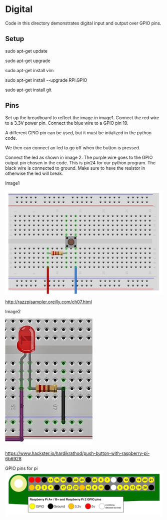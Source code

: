 # Digital

Code in this directory demonstrates digital input and output over GPIO pins.

## Setup

sudo apt-get update

sudo apt-get upgrade

sudo apt-get install vim

sudo apt-get install --upgrade RPi.GPIO

sudo apt-get install git

## Pins

Set up the breadboard to reflect the image in image1.
Connect the red wire to a 3.3V power pin.
Connect the blue wire to a GPIO pin 19.

A different GPIO pin can be used, but it must be intialized in the python code.

We then can connect an led to go off when the button is pressed.

Connect the led as shown in image 2. The purple wire goes to the GPIO output pin chosen in the code. This is pin24 for our python program. The black wire is connected to ground. Make sure to have the resistor in otherwise the led will break.

Image1

![pins](img/digital_button_wiring.JPG)

http://razzpisampler.oreilly.com/ch07.html

Image2

![led](img/led.jpg)

https://www.hackster.io/hardikrathod/push-button-with-raspberry-pi-6b6928

GPIO pins for pi
![image](img/GPIO_pi_pins.jpg)


